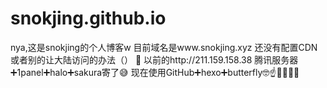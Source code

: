 # snokjing.github.io
nya,这是snokjing的个人博客w
目前域名是www.snokjing.xyz
还没有配置CDN或者别的让大陆访问的办法（）
🧐
以前的http://211.159.158.38 腾讯服务器➕1panel➕halo➕sakura寄了😅
现在使用GitHub➕hexo➕butterfly🤓☝️🥰🥰🥰🥰
